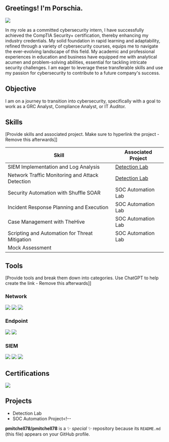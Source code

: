 ## Greetings! I'm Porschia.
<a href="https://www.linkedin.com/in/porschia-mitchell"><img src="https://img.shields.io/badge/-LinkedIn-0072b1?&style=for-the-badge&logo=linkedin&logoColor=white" /></a>


In my role as a committed cybersecurity intern, I have successfully achieved the CompTIA Security+ certification, thereby enhancing my industry credentials. My solid foundation in rapid learning and adaptability, refined through a variety of cybersecurity courses, equips me to navigate the ever-evolving landscape of this field. My academic and professional experiences in education and business have equipped me with analytical acumen and problem-solving abilities, essential for tackling intricate security challenges. I am eager to leverage these transferable skills and use my passion for cybersecurity to contribute to a future company's success.

## Objective


I am on a journey to transition into cybersecurity, specifically with a goal to work as a GRC Analyst, Compliance Analyst, or IT Auditor.

## Skills
[Provide skills and associated project. Make sure to hyperlink the project - Remove this afterwards]]

| Skill                                         | Associated Project         |
|-----------------------------------------------|----------------------------|
| SIEM Implementation and Log Analysis          | <a href="https://google.com">Detection Lab</a>|
| Network Traffic Monitoring and Attack Detection | <a href="https://google.com">Detection Lab</a>|
| Security Automation with Shuffle SOAR         | SOC Automation Lab|
| Incident Response Planning and Execution      | SOC Automation Lab|
| Case Management with TheHive                  | SOC Automation Lab|
| Scripting and Automation for Threat Mitigation | SOC Automation Lab|
| Mock Assessment                                | |


## Tools
[Provide tools and break them down into categories. Use ChatGPT to help create the link - Remove this afterwards]]

### Network
<div>
    <img src="https://img.shields.io/badge/-Wireshark-1679A7?&style=for-the-badge&logo=Wireshark&logoColor=white" />
    <img src="https://img.shields.io/badge/-Suricata-EF3B2D?&style=for-the-badge&logo=Suricata&logoColor=white" />
    <img src="https://img.shields.io/badge/-Zeek-777BB4?&style=for-the-badge&logo=Zeek&logoColor=white" />
</div>

### Endpoint
<div>
    <img src="https://img.shields.io/badge/-Microsoft_Defender_for_Endpoint-00A4EF?&style=for-the-badge&logo=Microsoft&logoColor=white" />
    <img src="https://img.shields.io/badge/-Velociraptor-4B275F?&style=for-the-badge&logo=Velociraptor&logoColor=white" />
</div>

### SIEM
<div>
    <img src="https://img.shields.io/badge/-Microsoft_Sentinel-0078D4?&style=for-the-badge&logo=Microsoft&logoColor=white" />
    <img src="https://img.shields.io/badge/-Splunk-000000?&style=for-the-badge&logo=Splunk&logoColor=white" />
    <img src="https://img.shields.io/badge/-Elastic-005571?&style=for-the-badge&logo=Elastic&logoColor=white" />
</div>

## Certifications

<div>
<a href="https://www.credly.com/badges/81c471c7-384b-4fb3-8f90-f46c3e4ce00b/linked_in_profile">
    <img src="https://img.shields.io/badge/-Security%2B-FF0000?&style=for-the-badge&logo=CompTIA&logoColor=white" />
</a>


</div>

## Projects
- Detection Lab
- SOC Automation Project<!--


**pmitchell78/pmitchell78** is a ✨ _special_ ✨ repository because its `README.md` (this file) appears on your GitHub profile.


